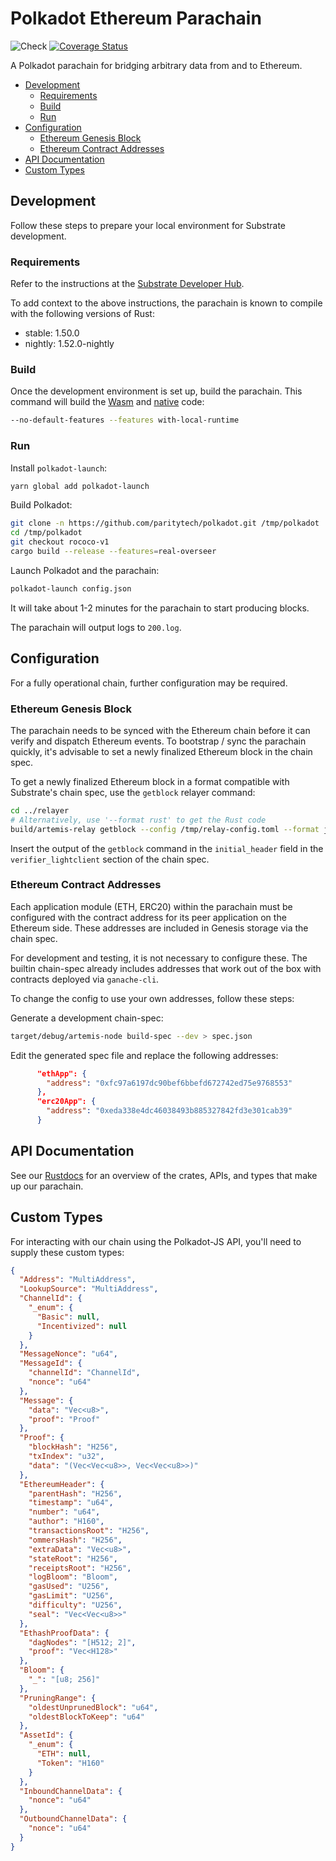 # Polkadot Ethereum Parachain <!-- omit in toc -->
![Check](https://github.com/Snowfork/polkadot-ethereum/workflows/Check/badge.svg)
[![Coverage Status](https://coveralls.io/repos/github/Snowfork/polkadot-ethereum/badge.svg)](https://coveralls.io/github/Snowfork/polkadot-ethereum)

A Polkadot parachain for bridging arbitrary data from and to Ethereum.

- [Development](#development)
  - [Requirements](#requirements)
  - [Build](#build)
  - [Run](#run)
- [Configuration](#configuration)
  - [Ethereum Genesis Block](#ethereum-genesis-block)
  - [Ethereum Contract Addresses](#ethereum-contract-addresses)
- [API Documentation](#api-documentation)
- [Custom Types](#custom-types)

## Development

Follow these steps to prepare your local environment for Substrate development.

### Requirements

Refer to the instructions at the
[Substrate Developer Hub](https://substrate.dev/docs/en/knowledgebase/getting-started/#manual-installation).

To add context to the above instructions, the parachain is known to compile with the following versions of Rust:

- stable: 1.50.0
- nightly: 1.52.0-nightly

### Build

Once the development environment is set up, build the parachain. This command will build the
[Wasm](https://substrate.dev/docs/en/knowledgebase/advanced/executor#wasm-execution) and
[native](https://substrate.dev/docs/en/knowledgebase/advanced/executor#native-execution) code:

```bash
--no-default-features --features with-local-runtime
```

### Run

Install `polkadot-launch`:

```bash
yarn global add polkadot-launch
```

Build Polkadot:

```bash
git clone -n https://github.com/paritytech/polkadot.git /tmp/polkadot
cd /tmp/polkadot
git checkout rococo-v1
cargo build --release --features=real-overseer
```

Launch Polkadot and the parachain:

```bash
polkadot-launch config.json
```

It will take about 1-2 minutes for the parachain to start producing blocks.

The parachain will output logs to `200.log`.

## Configuration

For a fully operational chain, further configuration may be required.

### Ethereum Genesis Block

The parachain needs to be synced with the Ethereum chain before it can verify and dispatch Ethereum events. To bootstrap / sync the parachain quickly, it's advisable to set a newly finalized Ethereum block in the chain spec.

To get a newly finalized Ethereum block in a format compatible with Substrate's chain spec, use the `getblock` relayer command:

```bash
cd ../relayer
# Alternatively, use '--format rust' to get the Rust code
build/artemis-relay getblock --config /tmp/relay-config.toml --format json
```

Insert the output of the `getblock` command in the `initial_header` field in the `verifier_lightclient` section of the chain spec.

### Ethereum Contract Addresses

Each application module (ETH, ERC20) within the parachain must be configured with the contract address for its peer application on the Ethereum side. These addresses are included in Genesis storage via the chain spec.

For development and testing, it is not necessary to configure these. The builtin chain-spec already includes addresses that work out of the box with contracts deployed via `ganache-cli`.

To change the config to use your own addresses, follow these steps:

Generate a development chain-spec:

```bash
target/debug/artemis-node build-spec --dev > spec.json
```

Edit the generated spec file and replace the following addresses:

```json
      "ethApp": {
        "address": "0xfc97a6197dc90bef6bbefd672742ed75e9768553"
      },
      "erc20App": {
        "address": "0xeda338e4dc46038493b885327842fd3e301cab39"
      }
```

## API Documentation

See our [Rustdocs](https://polkaeth-rustdocs.netlify.app) for an overview of the crates, APIs, and types that make up our parachain.

## Custom Types

For interacting with our chain using the Polkadot-JS API, you'll need to supply these custom types:

```json
{
  "Address": "MultiAddress",
  "LookupSource": "MultiAddress",
  "ChannelId": {
    "_enum": {
      "Basic": null,
      "Incentivized": null
    }
  },
  "MessageNonce": "u64",
  "MessageId": {
    "channelId": "ChannelId",
    "nonce": "u64"
  },
  "Message": {
    "data": "Vec<u8>",
    "proof": "Proof"
  },
  "Proof": {
    "blockHash": "H256",
    "txIndex": "u32",
    "data": "(Vec<Vec<u8>>, Vec<Vec<u8>>)"
  },
  "EthereumHeader": {
    "parentHash": "H256",
    "timestamp": "u64",
    "number": "u64",
    "author": "H160",
    "transactionsRoot": "H256",
    "ommersHash": "H256",
    "extraData": "Vec<u8>",
    "stateRoot": "H256",
    "receiptsRoot": "H256",
    "logBloom": "Bloom",
    "gasUsed": "U256",
    "gasLimit": "U256",
    "difficulty": "U256",
    "seal": "Vec<Vec<u8>>"
  },
  "EthashProofData": {
    "dagNodes": "[H512; 2]",
    "proof": "Vec<H128>"
  },
  "Bloom": {
    "_": "[u8; 256]"
  },
  "PruningRange": {
    "oldestUnprunedBlock": "u64",
    "oldestBlockToKeep": "u64"
  },
  "AssetId": {
    "_enum": {
      "ETH": null,
      "Token": "H160"
    }
  },
  "InboundChannelData": {
    "nonce": "u64"
  },
  "OutboundChannelData": {
    "nonce": "u64"
  }
}
```
